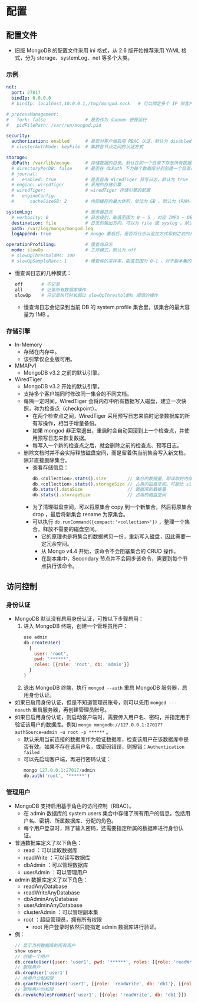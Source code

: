 # 配置

## 配置文件

- 旧版 MongoDB 的配置文件采用 ini 格式，从 2.6 版开始推荐采用 YAML 格式，分为 storage、systemLog、net 等多个大类。

### 示例

```yml
net:
  port: 27017
  bindIp: 0.0.0.0
  # bindIp: localhost,10.0.0.1,/tmp/mongod.sock   # 可以绑定多个 IP 供客户端访问

# processManagement:
#   fork: false               # 是否作为 daemon 进程运行
#   pidFilePath: /var/run/mongod.pid

security:
  authorization: enabled      # 是否对客户端启用 RBAC 认证，默认为 disabled
  # clusterAuthMode: keyFile  # 集群各节点之间的认证方式

storage:
  dbPath: /var/lib/mongo      # 存储数据的目录。默认在同一个目录下存放所有数据库的各个集合的 collection-xx.wt 和 index-xx.wt 文件
  # directoryPerDB: false     # 是否在 dbPath 下为每个数据库分别创建一个目录来存放数据文件。在 MongoDB 首次运行之后，不方便修改该配置参数
  # journal:
  #   enabled: true           # 是否启用 WiredTiger 预写日志，默认为 true
  # engine: wiredTiger        # 采用的存储引擎
  # wiredTiger:               # wiredTiger 存储引擎的配置
  #   engineConfig:
  #      cacheSizeGB: 2       # 内部缓存的最大体积，单位为 GB 。默认为 (RAM-1GB)*50% ，至少为 0.25GB

systemLog:                    # 服务器日志
  # verbosity: 0              # 日志级别，取值范围为 0 ~ 5 ，对应 INFO ~ DEBUG
  destination: file           # 日志的输出方向，可以为 file 或 syslog 。默认输出到 stdout
  path: /var/log/mongo/mongod.log
  logAppend: true             # mongo 重启后，是否将日志以追加方式写到之前的日志文件。默认为 false ，会备份之前你的日志文件，并创建新的日志文件

operationProfiling:           # 慢查询日志
  mode: slowOp                # 工作模式，默认为 off
  # slowOpThresholdMs: 100
  # slowOpSampleRate: 1       # 慢查询的采样率，取值范围为 0~1 。对于副本集的从节点，采样率总是 1
```
- 慢查询日志的几种模式：
  ```sh
  off       # 不记录
  all       # 记录所有数据库操作
  slowOp    # 只记录执行时长超过 slowOpThresholdMs 阈值的操作
  ```
  - 慢查询日志会记录到当前 DB 的 system.profile 集合里，该集合的最大容量为 1MB 。

### 存储引擎

- In-Memory
  - 存储在内存中。
  - 该引擎仅企业版可用。
- MMAPv1
  - MongoDB v3.2 之前的默认引擎。
- WiredTiger
  - MongoDB v3.2 开始的默认引擎。
  - 支持多个客户端同时修改同一集合的不同文档。
  - 每隔一定时间，WiredTiger 会将内存中所有数据写入磁盘，建立一次快照，称为检查点（checkpoint）。
    - 在两个检查点之间，WiredTiger 采用预写日志来临时记录数据库的所有写操作，相当于增量备份。
    - 如果 mongod 非正常退出，重启时会自动回滚到上一个检查点，并使用预写日志来恢复数据。
    - 每写入一个新的检查点之后，就会删除之前的检查点、预写日志。
  - 删除文档时并不会实际释放磁盘空间，而是留着供当前集合写入新文档。除非直接删除集合。
    - 查看存储信息：
      ```js
      db.<collection>.stats().size        // 集合的数据量，即读取到内存之后的体积，单位 bytes
      db.<collection>.stats().storageSize // 占用的磁盘空间。可能比 size 小，因为默认进行压缩。也可能比 size 大，因为删除的文档不会释放磁盘空间
      db.stats().dataSize                 // 数据库的数据量
      db.stats().storageSize              // 占用的磁盘空间
      ```
    - 为了清理磁盘空间，可以将原集合 copy 到一个新集合，然后将原集合 drop ，最后将新集合 rename 为原集合。
    - 可以执行 `db.runCommand({compact:'<collection>'})` ，整理一个集合，释放不需要的磁盘空间。
      - 它的原理也是将集合的数据拷贝一份，重新写入磁盘，因此需要一定冗余空间。
      - 从 Mongo v4.4 开始，该命令不会阻塞集合的 CRUD 操作。
      - 在副本集中，Secondary 节点并不会同步该命令，需要到每个节点执行该命令。

## 访问控制

### 身份认证

- MongoDB 默认没有启用身份认证，可按以下步骤启用：
  1. 进入 MongoDB 终端，创建一个管理员用户：
      ```js
      use admin
      db.createUser(
        {
          user: 'root',
          pwd: '******',
          roles: [{role: 'root', db: 'admin'}]
        }
      )
      ```
  2. 退出 MongoDB 终端，执行 `mongod --auth` 重启 MongoDB 服务器，启用身份认证。
- 如果已启用身份认证，但是不知道管理员账号，则可以先用 `mongod ---noauth` 重启服务器，再创建管理员账号。
- 如果已启用身份认证，则启动客户端时，需要传入用户名、密码，并指定用于验证该用户的数据库。例如 `mongo mongodb://127.0.0.1:27017?authSource=admin -u root -p ******` 。
  - 默认采用当前连接的数据库作为验证数据库，检查该用户在该数据库中是否有效。如果不存在该用户名，或密码错误，则报错：`Authentication failed`
  - 可以先启动客户端，再进行密码认证：
    ```js
    mongo 127.0.0.1:27017/admin
    db.auth('root', '******')
    ```

### 管理用户

- MongoDB 支持启用基于角色的访问控制（RBAC）。
  - 在 admin 数据库的 system.users 集合中存储了所有用户的信息，包括用户名、密钥、所属数据库、分配的角色。
  - 每个用户登录时，除了输入密码，还需要指定所属的数据库进行身份认证。
- 普通数据库定义了以下角色：
  - read ：可以读取数据库
  - readWrite ：可以读写数据库
  - dbAdmin ：可以管理数据库
  - userAdmin ：可以管理用户
- admin 数据库定义了以下角色：
  - readAnyDatabase
  - readWriteAnyDatabase
  - dbAdminAnyDatabase
  - userAdminAnyDatabase
  - clusterAdmin ：可以管理副本集
  - root ：超级管理员，拥有所有权限
    - root 用户登录时依然只能指定 admin 数据库进行验证。
- 例：
  ```js
  // 显示当前数据库的所有用户
  show users
  // 创建一个用户
  db.createUser({user: 'user1', pwd: '******', roles: [{role: 'readWrite', db: 'db1'}]})
  // 删除用户
  db.dropUser('user1')
  // 给用户分配权限
  db.grantRolesToUser('user1', [{role: 'readWrite', db: 'db1'}, [{role: 'read', db: 'db2'}])
  // 删除用户的权限
  db.revokeRolesFromUser('user1', [{role: 'readWrite', db: 'db1'}])
  ```
